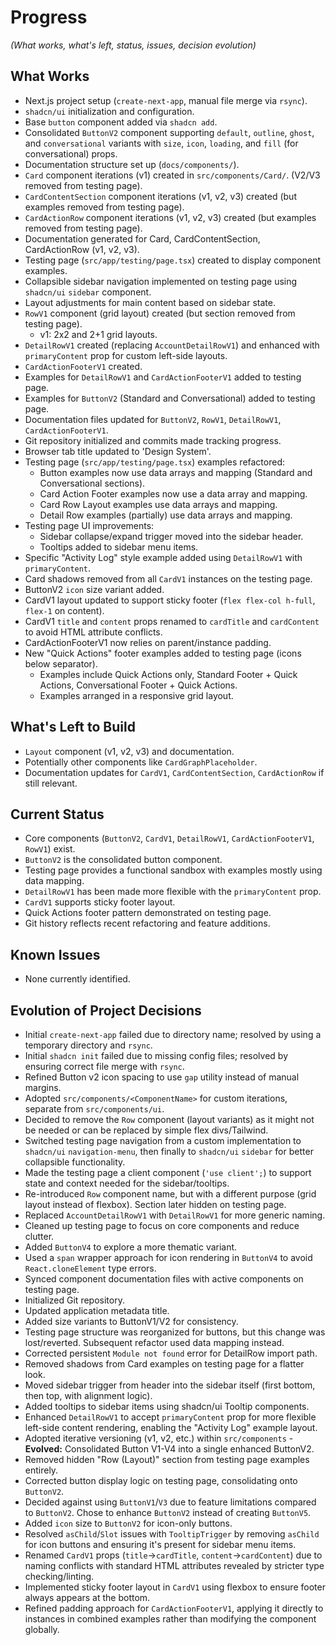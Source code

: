 # Progress

*(What works, what's left, status, issues, decision evolution)*

## What Works
- Next.js project setup (`create-next-app`, manual file merge via `rsync`).
- `shadcn/ui` initialization and configuration.
- Base `button` component added via `shadcn add`.
- Consolidated `ButtonV2` component supporting `default`, `outline`, `ghost`, and `conversational` variants with `size`, `icon`, `loading`, and `fill` (for conversational) props.
- Documentation structure set up (`docs/components/`).
- `Card` component iterations (v1) created in `src/components/Card/`. (V2/V3 removed from testing page).
- `CardContentSection` component iterations (v1, v2, v3) created (but examples removed from testing page).
- `CardActionRow` component iterations (v1, v2, v3) created (but examples removed from testing page).
- Documentation generated for Card, CardContentSection, CardActionRow (v1, v2, v3).
- Testing page (`src/app/testing/page.tsx`) created to display component examples.
- Collapsible sidebar navigation implemented on testing page using `shadcn/ui` `sidebar` component.
- Layout adjustments for main content based on sidebar state.
- `RowV1` component (grid layout) created (but section removed from testing page).
  - v1: 2x2 and 2+1 grid layouts.
- `DetailRowV1` created (replacing `AccountDetailRowV1`) and enhanced with `primaryContent` prop for custom left-side layouts.
- `CardActionFooterV1` created.
- Examples for `DetailRowV1` and `CardActionFooterV1` added to testing page.
- Examples for `ButtonV2` (Standard and Conversational) added to testing page.
- Documentation files updated for `ButtonV2`, `RowV1`, `DetailRowV1`, `CardActionFooterV1`.
- Git repository initialized and commits made tracking progress.
- Browser tab title updated to 'Design System'.
- Testing page (`src/app/testing/page.tsx`) examples refactored:
  - Button examples now use data arrays and mapping (Standard and Conversational sections).
  - Card Action Footer examples now use a data array and mapping.
  - Card Row Layout examples use data arrays and mapping.
  - Detail Row examples (partially) use data arrays and mapping.
- Testing page UI improvements:
  - Sidebar collapse/expand trigger moved into the sidebar header.
  - Tooltips added to sidebar menu items.
- Specific "Activity Log" style example added using `DetailRowV1` with `primaryContent`.
- Card shadows removed from all `CardV1` instances on the testing page.
- ButtonV2 `icon` size variant added.
- CardV1 layout updated to support sticky footer (`flex flex-col h-full`, `flex-1` on content).
- CardV1 `title` and `content` props renamed to `cardTitle` and `cardContent` to avoid HTML attribute conflicts.
- CardActionFooterV1 now relies on parent/instance padding.
- New "Quick Actions" footer examples added to testing page (icons below separator).
  - Examples include Quick Actions only, Standard Footer + Quick Actions, Conversational Footer + Quick Actions.
  - Examples arranged in a responsive grid layout.

## What's Left to Build
- `Layout` component (v1, v2, v3) and documentation.
- Potentially other components like `CardGraphPlaceholder`.
- Documentation updates for `CardV1`, `CardContentSection`, `CardActionRow` if still relevant.

## Current Status
- Core components (`ButtonV2`, `CardV1`, `DetailRowV1`, `CardActionFooterV1`, `RowV1`) exist.
- `ButtonV2` is the consolidated button component.
- Testing page provides a functional sandbox with examples mostly using data mapping.
- `DetailRowV1` has been made more flexible with the `primaryContent` prop.
- `CardV1` supports sticky footer layout.
- Quick Actions footer pattern demonstrated on testing page.
- Git history reflects recent refactoring and feature additions.

## Known Issues
- None currently identified.

## Evolution of Project Decisions
- Initial `create-next-app` failed due to directory name; resolved by using a temporary directory and `rsync`.
- Initial `shadcn init` failed due to missing config files; resolved by ensuring correct file merge with `rsync`.
- Refined Button v2 icon spacing to use `gap` utility instead of manual margins.
- Adopted `src/components/<ComponentName>` for custom iterations, separate from `src/components/ui`.
- Decided to remove the `Row` component (layout variants) as it might not be needed or can be replaced by simple flex divs/Tailwind.
- Switched testing page navigation from a custom implementation to `shadcn/ui` `navigation-menu`, then finally to `shadcn/ui` `sidebar` for better collapsible functionality.
- Made the testing page a client component (`'use client';`) to support state and context needed for the sidebar/tooltips.
- Re-introduced `Row` component name, but with a different purpose (grid layout instead of flexbox). Section later hidden on testing page.
- Replaced `AccountDetailRowV1` with `DetailRowV1` for more generic naming.
- Cleaned up testing page to focus on core components and reduce clutter.
- Added `ButtonV4` to explore a more thematic variant.
- Used a `span` wrapper approach for icon rendering in `ButtonV4` to avoid `React.cloneElement` type errors.
- Synced component documentation files with active components on testing page.
- Initialized Git repository.
- Updated application metadata title.
- Added size variants to ButtonV1/V2 for consistency.
- Testing page structure was reorganized for buttons, but this change was lost/reverted. Subsequent refactor used data mapping instead.
- Corrected persistent `Module not found` error for DetailRow import path.
- Removed shadows from Card examples on testing page for a flatter look.
- Moved sidebar trigger from header into the sidebar itself (first bottom, then top, with alignment logic).
- Added tooltips to sidebar items using shadcn/ui Tooltip components.
- Enhanced `DetailRowV1` to accept `primaryContent` prop for more flexible left-side content rendering, enabling the "Activity Log" example layout.
- Adopted iterative versioning (v1, v2, etc.) within `src/components` - **Evolved:** Consolidated Button V1-V4 into a single enhanced ButtonV2.
- Removed hidden "Row (Layout)" section from testing page examples entirely.
- Corrected button display logic on testing page, consolidating onto `ButtonV2`.
- Decided against using `ButtonV1`/`V3` due to feature limitations compared to `ButtonV2`. Chose to enhance `ButtonV2` instead of creating `ButtonV5`.
- Added `icon` size to `ButtonV2` for icon-only buttons.
- Resolved `asChild`/`Slot` issues with `TooltipTrigger` by removing `asChild` for icon buttons and ensuring it's present for sidebar menu items.
- Renamed `CardV1` props (`title`->`cardTitle`, `content`->`cardContent`) due to naming conflicts with standard HTML attributes revealed by stricter type checking/linting.
- Implemented sticky footer layout in `CardV1` using flexbox to ensure footer always appears at the bottom.
- Refined padding approach for `CardActionFooterV1`, applying it directly to instances in combined examples rather than modifying the component globally.